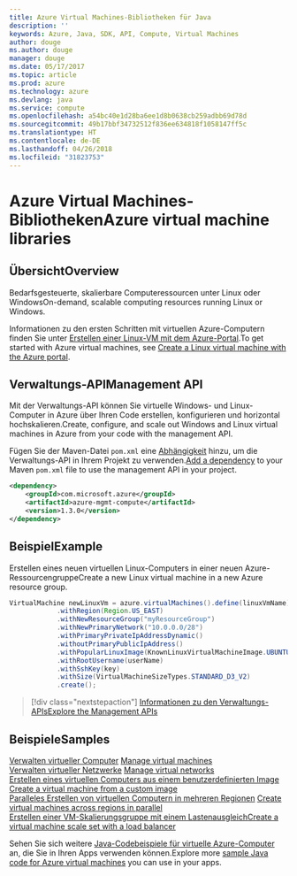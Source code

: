 ```yaml
---
title: Azure Virtual Machines-Bibliotheken für Java
description: ''
keywords: Azure, Java, SDK, API, Compute, Virtual Machines
author: douge
ms.author: douge
manager: douge
ms.date: 05/17/2017
ms.topic: article
ms.prod: azure
ms.technology: azure
ms.devlang: java
ms.service: compute
ms.openlocfilehash: a54bc40e1d28ba6ee1d8b0638cb259adbb69d78d
ms.sourcegitcommit: 49b17bbf34732512f836ee634818f1058147ff5c
ms.translationtype: HT
ms.contentlocale: de-DE
ms.lasthandoff: 04/26/2018
ms.locfileid: "31823753"
---
```

# <a name="azure-virtual-machine-libraries"></a><span data-ttu-id="47458-103">Azure Virtual Machines-Bibliotheken</span><span class="sxs-lookup"><span data-stu-id="47458-103">Azure virtual machine libraries</span></span>

## <a name="overview"></a><span data-ttu-id="47458-104">Übersicht</span><span class="sxs-lookup"><span data-stu-id="47458-104">Overview</span></span>

<span data-ttu-id="47458-105">Bedarfsgesteuerte, skalierbare Computeressourcen unter Linux oder Windows</span><span class="sxs-lookup"><span data-stu-id="47458-105">On-demand, scalable computing resources running Linux or Windows.</span></span>

<span data-ttu-id="47458-106">Informationen zu den ersten Schritten mit virtuellen Azure-Computern finden Sie unter [Erstellen einer Linux-VM mit dem Azure-Portal](/azure/virtual-machines/linux/quick-create-portal).</span><span class="sxs-lookup"><span data-stu-id="47458-106">To get started with Azure virtual machines, see [Create a Linux virtual machine with the Azure portal](/azure/virtual-machines/linux/quick-create-portal).</span></span>

## <a name="management-api"></a><span data-ttu-id="47458-107">Verwaltungs-API</span><span class="sxs-lookup"><span data-stu-id="47458-107">Management API</span></span>

<span data-ttu-id="47458-108">Mit der Verwaltungs-API können Sie virtuelle Windows- und Linux-Computer in Azure über Ihren Code erstellen, konfigurieren und horizontal hochskalieren.</span><span class="sxs-lookup"><span data-stu-id="47458-108">Create, configure, and scale out Windows and Linux virtual machines in Azure from your code with the management API.</span></span>

<span data-ttu-id="47458-109">Fügen Sie der Maven-Datei `pom.xml` eine [Abhängigkeit](https://maven.apache.org/guides/getting-started/index.html#How_do_I_use_external_dependencies) hinzu, um die Verwaltungs-API in Ihrem Projekt zu verwenden.</span><span class="sxs-lookup"><span data-stu-id="47458-109">[Add a dependency](https://maven.apache.org/guides/getting-started/index.html#How_do_I_use_external_dependencies) to your Maven `pom.xml` file to use the management API in your project.</span></span>  

```XML
<dependency>
    <groupId>com.microsoft.azure</groupId>
    <artifactId>azure-mgmt-compute</artifactId>
    <version>1.3.0</version>
</dependency>
```   


## <a name="example"></a><span data-ttu-id="47458-110">Beispiel</span><span class="sxs-lookup"><span data-stu-id="47458-110">Example</span></span>

<span data-ttu-id="47458-111">Erstellen eines neuen virtuellen Linux-Computers in einer neuen Azure-Ressourcengruppe</span><span class="sxs-lookup"><span data-stu-id="47458-111">Create a new Linux virtual machine in a new Azure resource group.</span></span>

```java
VirtualMachine newLinuxVm = azure.virtualMachines().define(linuxVmName)
            .withRegion(Region.US_EAST)
            .withNewResourceGroup("myResourceGroup")
            .withNewPrimaryNetwork("10.0.0.0/28")
            .withPrimaryPrivateIpAddressDynamic()
            .withoutPrimaryPublicIpAddress()
            .withPopularLinuxImage(KnownLinuxVirtualMachineImage.UBUNTU_SERVER_16_04_LTS)
            .withRootUsername(userName)
            .withSshKey(key)
            .withSize(VirtualMachineSizeTypes.STANDARD_D3_V2)
            .create();
```

> [!div class="nextstepaction"]
> [<span data-ttu-id="47458-112">Informationen zu den Verwaltungs-APIs</span><span class="sxs-lookup"><span data-stu-id="47458-112">Explore the Management APIs</span></span>](/java/api/overview/azure/virtualmachines/management)


## <a name="samples"></a><span data-ttu-id="47458-113">Beispiele</span><span class="sxs-lookup"><span data-stu-id="47458-113">Samples</span></span>

<span data-ttu-id="47458-114">[Verwalten virtueller Computer][1] </span><span class="sxs-lookup"><span data-stu-id="47458-114">[Manage virtual machines][1] </span></span>  
<span data-ttu-id="47458-115">[Verwalten virtueller Netzwerke][6] </span><span class="sxs-lookup"><span data-stu-id="47458-115">[Manage virtual networks][6] </span></span>  
<span data-ttu-id="47458-116">[Erstellen eines virtuellen Computers aus einem benutzerdefinierten Image][2] </span><span class="sxs-lookup"><span data-stu-id="47458-116">[Create a virtual machine from a custom image][2] </span></span>  
<span data-ttu-id="47458-117">[Paralleles Erstellen von virtuellen Computern in mehreren Regionen][5]  </span><span class="sxs-lookup"><span data-stu-id="47458-117">[Create virtual machines across regions in parallel][5]  </span></span>  
<span data-ttu-id="47458-118">[Erstellen einer VM-Skalierungsgruppe mit einem Lastenausgleich][7]</span><span class="sxs-lookup"><span data-stu-id="47458-118">[Create a virtual machine scale set with a load balancer][7]</span></span>    

[1]: ../docs-ref-conceptual/java-sdk-manage-virtual-machines.md
[2]: https://azure.microsoft.com/resources/samples/managed-disk-java-create-virtual-machine-using-custom-image/
[5]: ../docs-ref-conceptual/java-sdk-virtual-machines-in-parallel.md
[6]: ../docs-ref-conceptual/java-sdk-manage-virtual-networks.md
[7]: ../docs-ref-conceptual/java-sdk-manage-vm-scalesets.md

<span data-ttu-id="47458-119">Sehen Sie sich weitere [Java-Codebeispiele für virtuelle Azure-Computer](https://azure.microsoft.com/resources/samples/?platform=java&term=VM) an, die Sie in Ihren Apps verwenden können.</span><span class="sxs-lookup"><span data-stu-id="47458-119">Explore more [sample Java code for Azure virtual machines](https://azure.microsoft.com/resources/samples/?platform=java&term=VM) you can use in your apps.</span></span>